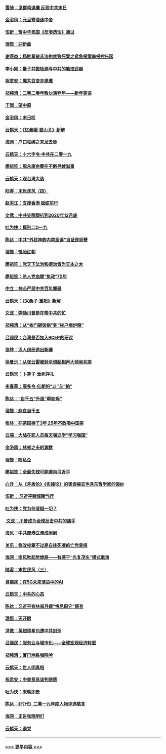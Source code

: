 #### [雪绮：见群鸡退鹰  反观中共末日](../pages/nsc993/n11762112.md?t=01030701) 
#### [金浴凤：元旦寄语迷中帝](../pages/nsc993/n11761788.md?t=01030701) 
#### [伍新：贺中华民国《反渗透法》通过](../pages/nsc993/n11761994.md?t=01030701) 
#### [理悟：迎新曲](../pages/nsc993/n11761152.md?t=01030701) 
#### [谢燕益：杨胜军被非法拘禁致死案之紧急报案举报控告函](../pages/nsc993/n11756134.md?t=01030701) 
#### [李小刚：量子共振检测与中共的脑控武器](../pages/nsc993/n11754518.md?t=01030701) 
#### [祝君安：魔共百变亦是魔](../pages/nsc993/n11754469.md?t=01030701) 
#### [郑纯清：二零二零年散伙演弃年——新年寄语](../pages/nsc993/n11754195.md?t=01030701) 
#### [千瑞：望中原](../pages/nsc993/n11754159.md?t=01030701) 
#### [金浴凤：末日叹](../pages/nsc993/n11752359.md?t=01030701) 
#### [云鹤天：《忆秦娥‧娄山关》新解](../pages/nsc993/n11752348.md?t=01030701) 
#### [海网：户口松绑之来龙去脉](../pages/nsc993/n11752328.md?t=01030701) 
#### [云鹤天：十六字令‧中共在二零一九](../pages/nsc993/n11752305.md?t=01030701) 
#### [廖祖笙：周永康余孽在不断寻衅滋事](../pages/nsc993/n11751013.md?t=01030701) 
#### [云鹤天：观台湾大选](../pages/nsc993/n11751007.md?t=01030701) 
#### [陆客：末世民风（四）](../pages/nsc993/n11749203.md?t=01030701) 
#### [赵洪江：支撑香港 砥砺前行](../pages/nsc993/n11748482.md?t=01030701) 
#### [文武：中共妄图顽抗到2020年12月底](../pages/nsc993/n11748446.md?t=01030701) 
#### [吐为快：挥别二O一九](../pages/nsc993/n11748411.md?t=01030701) 
#### [陈达：中共“外扰神韵内禁圣诞”自证是妖孽](../pages/nsc993/n11748226.md?t=01030701) 
#### [理悟：怪胎红朝](../pages/nsc993/n11748206.md?t=01030701) 
#### [廖祖笙：党天下法治和德治皆为无本之木](../pages/nsc993/n11748135.md?t=01030701) 
#### [廖祖笙：杀人党血腥“执政”70年](../pages/nsc993/n11745144.md?t=01030701) 
#### [中立：神必严惩中共百年罪恶](../pages/nsc993/n11744970.md?t=01030701) 
#### [云鹤天：《采桑子‧重阳》新解](../pages/nsc993/n11744948.md?t=01030701) 
#### [文武：弹劾川普是在帮中共的忙](../pages/nsc993/n11744758.md?t=01030701) 
#### [郑纯清：从“挨门砸饭锅”到“挨户堵炉眼”](../pages/nsc993/n11744745.md?t=01030701) 
#### [吕锡民：台湾是否加入RCEP的研议](../pages/nsc993/n11744701.md?t=01030701) 
#### [张林：汉人纷纷逃出新疆](../pages/nsc993/n11743530.md?t=01030701) 
#### [徐曼沅：从张云雷被封杀想起相声大师吴兆南](../pages/nsc993/n11741816.md?t=01030701) 
#### [云鹤天：卜算子‧垂死挣扎](../pages/nsc993/n11739956.md?t=01030701) 
#### [李春草：唐多令‧红朝的“斗”与“拍”](../pages/nsc993/n11739830.md?t=01030701) 
#### [陈达：“自干五”升级“牵妨母”](../pages/nsc993/n11739724.md?t=01030701) 
#### [理悟：悲哀自干五](../pages/nsc993/n11739547.md?t=01030701) 
#### [张林：在茶园待了3年 25年不敢喝中国茶](../pages/nsc993/n11739240.md?t=01030701) 
#### [云端：大陆在职人员每天强迫学“学习强国”](../pages/nsc993/n11738735.md?t=01030701) 
#### [金浴凤：林郑之夫的渊默](../pages/nsc993/n11737735.md?t=01030701) 
#### [理悟：叹私企](../pages/nsc993/n11737715.md?t=01030701) 
#### [廖祖笙：全面失控可能袭向习近平](../pages/nsc993/n11737704.md?t=01030701) 
#### [心升：从《矛盾论》《实践论》的谬误揭去毛泽东哲学家的面纱](../pages/nsc993/n11736962.md?t=01030701) 
#### [伍新： 习近平赌城赌气行](../pages/nsc993/n11736929.md?t=01030701) 
#### [吐为快：党为何凌蹈一切？](../pages/nsc993/n11736915.md?t=01030701) 
#### [ 文武：川普成为全球反击中共的旗手](../pages/nsc993/n11736882.md?t=01030701) 
#### [海风：中共废港立澳成闹剧](../pages/nsc993/n11735857.md?t=01030701) 
#### [关乐：修改校章不过是自往死凑的亡党臭棋](../pages/nsc993/n11735097.md?t=01030701) 
#### [海网：南风吹起势燎原——有感于“光复茂名”模式重演](../pages/nsc993/n11732308.md?t=01030701) 
#### [陆客：末世民风（三）](../pages/nsc993/n11732211.md?t=01030701) 
#### [吕锡民：在5G未来演进中的AI](../pages/nsc993/n11730010.md?t=01030701) 
#### [云鹤天：中共的心态](../pages/nsc993/n11729906.md?t=01030701) 
#### [陈达：习近平夸林郑月娥“恪尽职守”感言](../pages/nsc993/n11729881.md?t=01030701) 
#### [理悟：天开眼](../pages/nsc993/n11729699.md?t=01030701) 
#### [洪微：英超球星也遭中共封杀](../pages/nsc993/n11727243.md?t=01030701) 
#### [吕锡民：服务业与城市化——全球宏观经济转型](../pages/nsc993/n11725845.md?t=01030701) 
#### [郑纯清：厦门地铁塌陷吟](../pages/nsc993/n11725813.md?t=01030701) 
#### [云鹤天：世人明真相](../pages/nsc993/n11725621.md?t=01030701) 
#### [祝君安：中美贸易谈判随感](../pages/nsc993/n11725609.md?t=01030701) 
#### [吐为快：末朝即景](../pages/nsc993/n11723365.md?t=01030701) 
#### [陈达：《时代》二零一九年度人物评选感言](../pages/nsc993/n11723337.md?t=01030701) 
#### [海网：正告张晓明们](../pages/nsc993/n11723228.md?t=01030701) 
#### [云鹤天：退党](../pages/nsc993/n11723056.md?t=01030701) 

----
#### [ >>> 更早内容 <<< ](../indexes/nsc993-earlier.md)
